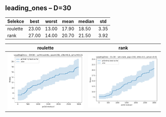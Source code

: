 ## leading_ones – D=30

| Selekce | best | worst | mean | median | std |
|---------|------|-------|------|--------|-----|
| roulette | 23.00 | 13.00 | 17.90 | 18.50 | 3.35 |
| rank | 27.00 | 14.00 | 20.70 | 21.50 | 3.92 |

| roulette | rank |
| --- | --- |
| ![roulette](roulette.png) | ![rank](rank.png) |
